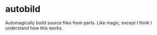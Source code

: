 # autobild
Automagically build source files from parts.  Like magic, except I think I understand how this works.
